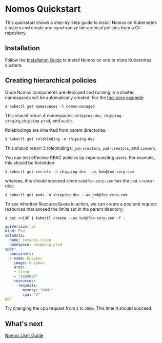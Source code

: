 # Nomos Quickstart

This quickstart shows a step-by-step guide to install Nomos on Kubernetes
clusters and create and synchronize hierarchical policies from a Git repository.

## Installation

Follow the [Installation Guide](installation.md) to install Nomos on one or more
Kuberentes clusters.

## Creating hierarchical policies

Once Nomos components are deployed and running in a cluster, namespaces will be
automatically created. For the [foo-corp
example](https://github.com/frankfarzan/foo-corp-example):

```console
$ kubectl get namespaces -l nomos-managed
```

This should return 4 namespaces: `shipping-dev`,
`shipping-staging`,`shipping-prod`, and `audit`.

Rolebindings are inherited from parent directories:

```console
$ kubectl get rolebinding -n shipping-dev
```

This should return 3 rolebindings: `job-creators`, `pod-creators`, and
`viewers`.

You can test effective RBAC policies by impersonating users. For example, this
should be forbidden:

```console
$ kubectl get secrets -n shipping-dev --as bob@foo-corp.com
```

whereas, this should succeed since `bob@foo-corp.com` has the `pod-creator`
role:

```console
$ kubectl get pods -n shipping-dev --as bob@foo-corp.com
```

To see inherited ResourceQuota in action, we can create a pod and request
resources that exceed the limits set in the parent directory:

```console
$ cat <<EOF | kubectl create --as bob@foo-corp.com -f -
```

```yaml
apiVersion: v1
kind: Pod
metadata:
  name: busybox-sleep
  namespace: shipping-prod
spec:
  containers:
  - name: busybox
    image: busybox
    args:
    - sleep
    - "1000000"
    resources:
      requests:
        memory: "64Mi"
        cpu: "2"
EOF
```

Try changing the cpu request from `2` to `200m`. This time it should succeed.

## What's next

[Nomos User Guide](user_guide.md)
